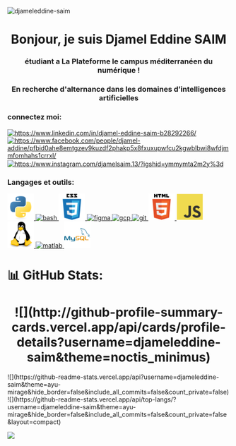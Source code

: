 
![djameleddine-saim](https://user-images.githubusercontent.com/115147662/230782723-c0c8a8c6-70ec-406c-a297-a3ce09bd96f0.png)


<h1 align="center">Bonjour, je suis Djamel Eddine SAIM</h1>
<h3 align="center">étudiant a La Plateforme le campus méditerranéen du numérique !</h3>
<h3 align="center">En recherche d'alternance dans les domaines d’intelligences artificielles </h3>

<h3 align="left">connectez moi:</h3>
<p align="left">
<a href="https://www.linkedin.com/in/djamel-eddine-saim-b28292266/" target="blank"><img align="center" src="https://raw.githubusercontent.com/rahuldkjain/github-profile-readme-generator/master/src/images/icons/Social/linked-in-alt.svg" alt="https://www.linkedin.com/in/djamel-eddine-saim-b28292266/" height="30" width="40" /></a>
<a href="https://www.facebook.com/people/djamel-addine/pfbid0ahe8emtgzev9kuzdf2phakp5x8fxuxupwfcu2kgwblbwi8wfdjmmfomhahs1crrxl/" target="blank"><img align="center" src="https://raw.githubusercontent.com/rahuldkjain/github-profile-readme-generator/master/src/images/icons/Social/facebook.svg" alt="https://www.facebook.com/people/djamel-addine/pfbid0ahe8emtgzev9kuzdf2phakp5x8fxuxupwfcu2kgwblbwi8wfdjmmfomhahs1crrxl/" height="30" width="40" /></a>
<a href="https://www.instagram.com/djamelsaim.13/?igshid=ymmymta2m2y%3d" target="blank"><img align="center" src="https://raw.githubusercontent.com/rahuldkjain/github-profile-readme-generator/master/src/images/icons/Social/instagram.svg" alt="https://www.instagram.com/djamelsaim.13/?igshid=ymmymta2m2y%3d" height="30" width="40" /></a>
</p>

<h3 align="left">Langages et outils:</h3>
<p align="left"> <a href="https://www.python.org" target="_blank" rel="noreferrer"> <img src="https://raw.githubusercontent.com/devicons/devicon/master/icons/python/python-original.svg" alt="python" width="60" height="60"/> </a> <a href="https://www.gnu.org/software/bash/" target="_blank" rel="noreferrer"> <img src="https://www.vectorlogo.zone/logos/gnu_bash/gnu_bash-icon.svg" alt="bash" width="60" height="60"/> </a> <a href="https://www.w3schools.com/css/" target="_blank" rel="noreferrer"> <img src="https://raw.githubusercontent.com/devicons/devicon/master/icons/css3/css3-original-wordmark.svg" alt="css3" width="60" height="60"/> </a> <a href="https://www.figma.com/" target="_blank" rel="noreferrer"> <img src="https://www.vectorlogo.zone/logos/figma/figma-icon.svg" alt="figma" width="60" height="60"/> </a> <a href="https://cloud.google.com" target="_blank" rel="noreferrer"> <img src="https://www.vectorlogo.zone/logos/google_cloud/google_cloud-icon.svg" alt="gcp" width="60" height="60"/> </a> <a href="https://git-scm.com/" target="_blank" rel="noreferrer"> <img src="https://www.vectorlogo.zone/logos/git-scm/git-scm-icon.svg" alt="git" width="60" height="60"/> </a> <a href="https://www.w3.org/html/" target="_blank" rel="noreferrer"> <img src="https://raw.githubusercontent.com/devicons/devicon/master/icons/html5/html5-original-wordmark.svg" alt="html5" width="60" height="60"/> </a> <a href="https://developer.mozilla.org/en-US/docs/Web/JavaScript" target="_blank" rel="noreferrer"> <img src="https://raw.githubusercontent.com/devicons/devicon/master/icons/javascript/javascript-original.svg" alt="javascript" width="60" height="60"/> </a> <a href="https://www.linux.org/" target="_blank" rel="noreferrer"> <img src="https://raw.githubusercontent.com/devicons/devicon/master/icons/linux/linux-original.svg" alt="linux" width="60" height="60"/> </a> <a href="https://www.mathworks.com/" target="_blank" rel="noreferrer"> <img src="https://upload.wikimedia.org/wikipedia/commons/2/21/Matlab_Logo.png" alt="matlab" width="60" height="60"/> </a> <a href="https://www.mysql.com/" target="_blank" rel="noreferrer"> <img src="https://raw.githubusercontent.com/devicons/devicon/master/icons/mysql/mysql-original-wordmark.svg" alt="mysql" width="60" height="60"/> </a> </p>


# 📊 GitHub Stats:
<h1 align="center"> ![](http://github-profile-summary-cards.vercel.app/api/cards/profile-details?username=djameleddine-saim&theme=noctis_minimus)</h1>
![](https://github-readme-stats.vercel.app/api?username=djameleddine-saim&theme=ayu-mirage&hide_border=false&include_all_commits=false&count_private=false)</br>
![](https://github-readme-stats.vercel.app/api/top-langs/?username=djameleddine-saim&theme=ayu-mirage&hide_border=false&include_all_commits=false&count_private=false&layout=compact)


[![](https://visitcount.itsvg.in/api?id=djameleddine-saim&icon=5&color=4)](https://visitcount.itsvg.in) 

